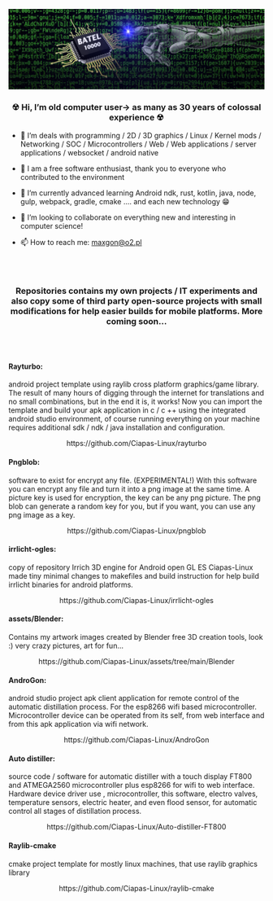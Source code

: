 ![...](https://github.com/Ciapas-Linux/assets/blob/main/Web/byteheader1.jpg)

<H3><p align="center">☢ Hi, I’m old computer user-> as many as 30 years of colossal experience ☢</p></H3>

- 👀 I’m deals with programming / 2D / 3D graphics / Linux / Kernel mods / Networking / SOC / Microcontrollers / Web / Web applications / server applications / websocket / android native

- 👀 I am a free software enthusiast, thank you to everyone who contributed to the environment 

- 🌱 I’m currently advanced learning Android ndk, rust, kotlin, java, node, gulp, webpack, gradle, cmake .... and each new technology 😁

- 💞️ I’m looking to collaborate on everything new and interesting in computer science! 

- 📫 How to reach me: maxgon@o2.pl 

<br><br>
<H3><p align="center">
Repositories contains my own projects / IT experiments and also copy some of third party
open-source projects with small modifications for help easier builds for mobile platforms. More coming soon...
</p></H3>

<br><br>

<H4>Rayturbo:</H4> android project template using raylib cross platform graphics/game library.
The result of many hours of digging through the internet for translations and no small combinations, but in the end it is, it works! Now you can import the template and build your apk application in c / c ++ using the integrated android studio environment, of course running everything on your machine requires additional sdk / ndk / java installation and configuration. 
<p align="center">
https://github.com/Ciapas-Linux/rayturbo
</p>


<H4>Pngblob:</H4> software to exist for encrypt any file. (EXPERIMENTAL!)
With this software you can encrypt any file and turn it into a png image at the same time. A picture key is used for encryption, the key can be any png picture. The png blob can generate a random key for you, but if you want, you can use any png image as a key. 
<p align="center">
https://github.com/Ciapas-Linux/pngblob
</p>

<H4>irrlicht-ogles:</H4> copy of repository Irrich 3D engine for Android open GL ES
Ciapas-Linux made tiny minimal changes to makefiles and build instruction for help build irrlicht binaries for android platforms.
<p align="center">
https://github.com/Ciapas-Linux/irrlicht-ogles
</p>

<H4>assets/Blender:</H4> Contains my artwork images created by Blender free 3D creation tools, look :) very crazy pictures, art for fun...
<p align="center">
https://github.com/Ciapas-Linux/assets/tree/main/Blender
</p>

<H4>AndroGon:</H4> android studio project apk client application for remote control of the automatic distillation process. For the esp8266 wifi based microcontroller. Microcontroller device can be operated from its self, from web interface and from this apk application via wifi network.
<p align="center">
https://github.com/Ciapas-Linux/AndroGon
</p>

<H4>Auto distiller:</H4> source code / software for automatic distiller with a touch display FT800 and ATMEGA2560 microcontroller plus esp8266 for wifi to web interface. Hardware device driver use , microcontroller, this software, electro valves, temperature sensors, electric heater, and even flood sensor,  for automatic control  all stages of distillation process.    
<p align="center">
https://github.com/Ciapas-Linux/Auto-distiller-FT800
</p>

<H4>Raylib-cmake</H4> cmake project template for mostly linux machines, that use raylib graphics library 
<p align="center">
https://github.com/Ciapas-Linux/raylib-cmake
</p>








